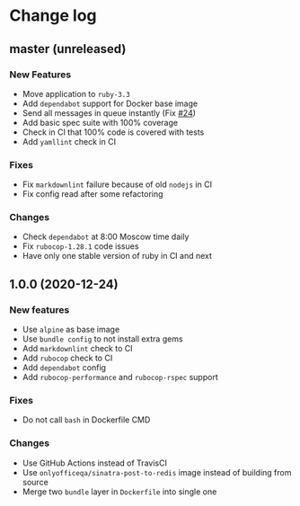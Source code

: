 # Change log

## master (unreleased)

### New Features

* Move application to `ruby-3.3`
* Add `dependabot` support for Docker base image
* Send all messages in queue instantly
  (Fix [#24](https://github.com/ONLYOFFICE-QA/redis-to-telegram/issues/24))
* Add basic spec suite with 100% coverage
* Check in CI that 100% code is covered with tests
* Add `yamllint` check in CI

### Fixes

* Fix `markdownlint` failure because of old `nodejs` in CI
* Fix config read after some refactoring

### Changes

* Check `dependabot` at 8:00 Moscow time daily
* Fix `rubocop-1.28.1` code issues
* Have only one stable version of ruby in CI and next

## 1.0.0 (2020-12-24)

### New features

* Use `alpine` as base image
* Use `bundle config` to not install extra gems
* Add `markdownlint` check to CI
* Add `rubocop` check to CI
* Add `dependabot` config
* Add `rubocop-performance` and `rubocop-rspec` support

### Fixes

* Do not call `bash` in Dockerfile CMD

### Changes

* Use GitHub Actions instead of TravisCI
* Use `onlyofficeqa/sinatra-post-to-redis` image instead of building from source
* Merge two `bundle` layer in `Dockerfile` into single one
